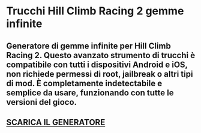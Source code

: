 # Trucchi Hill Climb Racing 2 gemme infinite
## Generatore di gemme infinite per Hill Climb Racing 2. Questo avanzato strumento di trucchi è compatibile con tutti i dispositivi Android e iOS, non richiede permessi di root, jailbreak o altri tipi di mod. È completamente indetectabile e semplice da usare, funzionando con tutte le versioni del gioco.

## [SCARICA IL GENERATORE](https://cosmicfiles.info/cl/i/me4k1w)


